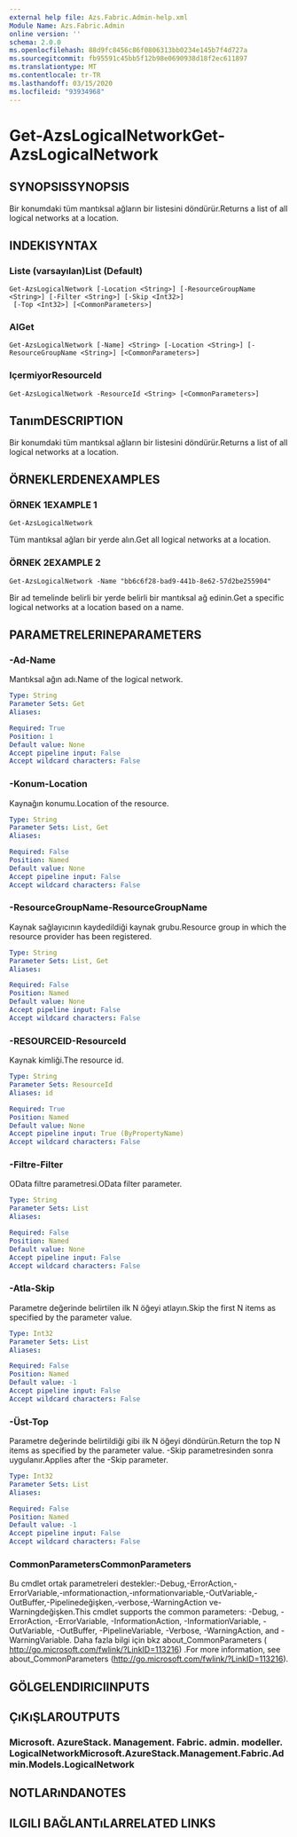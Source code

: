 ```yaml
---
external help file: Azs.Fabric.Admin-help.xml
Module Name: Azs.Fabric.Admin
online version: ''
schema: 2.0.0
ms.openlocfilehash: 88d9fc8456c86f0806313bb0234e145b7f4d727a
ms.sourcegitcommit: fb95591c45bb5f12b98e0690938d18f2ec611897
ms.translationtype: MT
ms.contentlocale: tr-TR
ms.lasthandoff: 03/15/2020
ms.locfileid: "93934968"
---
```

# <span data-ttu-id="86e6d-101">Get-AzsLogicalNetwork</span><span class="sxs-lookup"><span data-stu-id="86e6d-101">Get-AzsLogicalNetwork</span></span>

## <span data-ttu-id="86e6d-102">SYNOPSIS</span><span class="sxs-lookup"><span data-stu-id="86e6d-102">SYNOPSIS</span></span>
<span data-ttu-id="86e6d-103">Bir konumdaki tüm mantıksal ağların bir listesini döndürür.</span><span class="sxs-lookup"><span data-stu-id="86e6d-103">Returns a list of all logical networks at a location.</span></span>

## <span data-ttu-id="86e6d-104">INDEKI</span><span class="sxs-lookup"><span data-stu-id="86e6d-104">SYNTAX</span></span>

### <span data-ttu-id="86e6d-105">Liste (varsayılan)</span><span class="sxs-lookup"><span data-stu-id="86e6d-105">List (Default)</span></span>
```
Get-AzsLogicalNetwork [-Location <String>] [-ResourceGroupName <String>] [-Filter <String>] [-Skip <Int32>]
 [-Top <Int32>] [<CommonParameters>]
```

### <span data-ttu-id="86e6d-106">Al</span><span class="sxs-lookup"><span data-stu-id="86e6d-106">Get</span></span>
```
Get-AzsLogicalNetwork [-Name] <String> [-Location <String>] [-ResourceGroupName <String>] [<CommonParameters>]
```

### <span data-ttu-id="86e6d-107">Içermiyor</span><span class="sxs-lookup"><span data-stu-id="86e6d-107">ResourceId</span></span>
```
Get-AzsLogicalNetwork -ResourceId <String> [<CommonParameters>]
```

## <span data-ttu-id="86e6d-108">Tanım</span><span class="sxs-lookup"><span data-stu-id="86e6d-108">DESCRIPTION</span></span>
<span data-ttu-id="86e6d-109">Bir konumdaki tüm mantıksal ağların bir listesini döndürür.</span><span class="sxs-lookup"><span data-stu-id="86e6d-109">Returns a list of all logical networks at a location.</span></span>

## <span data-ttu-id="86e6d-110">ÖRNEKLERDEN</span><span class="sxs-lookup"><span data-stu-id="86e6d-110">EXAMPLES</span></span>

### <span data-ttu-id="86e6d-111">ÖRNEK 1</span><span class="sxs-lookup"><span data-stu-id="86e6d-111">EXAMPLE 1</span></span>
```
Get-AzsLogicalNetwork
```

<span data-ttu-id="86e6d-112">Tüm mantıksal ağları bir yerde alın.</span><span class="sxs-lookup"><span data-stu-id="86e6d-112">Get all logical networks at a location.</span></span>

### <span data-ttu-id="86e6d-113">ÖRNEK 2</span><span class="sxs-lookup"><span data-stu-id="86e6d-113">EXAMPLE 2</span></span>
```
Get-AzsLogicalNetwork -Name "bb6c6f28-bad9-441b-8e62-57d2be255904"
```

<span data-ttu-id="86e6d-114">Bir ad temelinde belirli bir yerde belirli bir mantıksal ağ edinin.</span><span class="sxs-lookup"><span data-stu-id="86e6d-114">Get a specific logical networks at a location based on a name.</span></span>

## <span data-ttu-id="86e6d-115">PARAMETRELERINE</span><span class="sxs-lookup"><span data-stu-id="86e6d-115">PARAMETERS</span></span>

### <span data-ttu-id="86e6d-116">-Ad</span><span class="sxs-lookup"><span data-stu-id="86e6d-116">-Name</span></span>
<span data-ttu-id="86e6d-117">Mantıksal ağın adı.</span><span class="sxs-lookup"><span data-stu-id="86e6d-117">Name of the logical network.</span></span>

```yaml
Type: String
Parameter Sets: Get
Aliases:

Required: True
Position: 1
Default value: None
Accept pipeline input: False
Accept wildcard characters: False
```

### <span data-ttu-id="86e6d-118">-Konum</span><span class="sxs-lookup"><span data-stu-id="86e6d-118">-Location</span></span>
<span data-ttu-id="86e6d-119">Kaynağın konumu.</span><span class="sxs-lookup"><span data-stu-id="86e6d-119">Location of the resource.</span></span>

```yaml
Type: String
Parameter Sets: List, Get
Aliases:

Required: False
Position: Named
Default value: None
Accept pipeline input: False
Accept wildcard characters: False
```

### <span data-ttu-id="86e6d-120">-ResourceGroupName</span><span class="sxs-lookup"><span data-stu-id="86e6d-120">-ResourceGroupName</span></span>
<span data-ttu-id="86e6d-121">Kaynak sağlayıcının kaydedildiği kaynak grubu.</span><span class="sxs-lookup"><span data-stu-id="86e6d-121">Resource group in which the resource provider has been registered.</span></span>

```yaml
Type: String
Parameter Sets: List, Get
Aliases:

Required: False
Position: Named
Default value: None
Accept pipeline input: False
Accept wildcard characters: False
```

### <span data-ttu-id="86e6d-122">-RESOURCEID</span><span class="sxs-lookup"><span data-stu-id="86e6d-122">-ResourceId</span></span>
<span data-ttu-id="86e6d-123">Kaynak kimliği.</span><span class="sxs-lookup"><span data-stu-id="86e6d-123">The resource id.</span></span>

```yaml
Type: String
Parameter Sets: ResourceId
Aliases: id

Required: True
Position: Named
Default value: None
Accept pipeline input: True (ByPropertyName)
Accept wildcard characters: False
```

### <span data-ttu-id="86e6d-124">-Filtre</span><span class="sxs-lookup"><span data-stu-id="86e6d-124">-Filter</span></span>
<span data-ttu-id="86e6d-125">OData filtre parametresi.</span><span class="sxs-lookup"><span data-stu-id="86e6d-125">OData filter parameter.</span></span>

```yaml
Type: String
Parameter Sets: List
Aliases:

Required: False
Position: Named
Default value: None
Accept pipeline input: False
Accept wildcard characters: False
```

### <span data-ttu-id="86e6d-126">-Atla</span><span class="sxs-lookup"><span data-stu-id="86e6d-126">-Skip</span></span>
<span data-ttu-id="86e6d-127">Parametre değerinde belirtilen ilk N öğeyi atlayın.</span><span class="sxs-lookup"><span data-stu-id="86e6d-127">Skip the first N items as specified by the parameter value.</span></span>

```yaml
Type: Int32
Parameter Sets: List
Aliases:

Required: False
Position: Named
Default value: -1
Accept pipeline input: False
Accept wildcard characters: False
```

### <span data-ttu-id="86e6d-128">-Üst</span><span class="sxs-lookup"><span data-stu-id="86e6d-128">-Top</span></span>
<span data-ttu-id="86e6d-129">Parametre değerinde belirtildiği gibi ilk N öğeyi döndürün.</span><span class="sxs-lookup"><span data-stu-id="86e6d-129">Return the top N items as specified by the parameter value.</span></span>
<span data-ttu-id="86e6d-130">-Skip parametresinden sonra uygulanır.</span><span class="sxs-lookup"><span data-stu-id="86e6d-130">Applies after the -Skip parameter.</span></span>

```yaml
Type: Int32
Parameter Sets: List
Aliases:

Required: False
Position: Named
Default value: -1
Accept pipeline input: False
Accept wildcard characters: False
```

### <span data-ttu-id="86e6d-131">CommonParameters</span><span class="sxs-lookup"><span data-stu-id="86e6d-131">CommonParameters</span></span>
<span data-ttu-id="86e6d-132">Bu cmdlet ortak parametreleri destekler:-Debug,-ErrorAction,-ErrorVariable,-ınformationaction,-ınformationvariable,-OutVariable,-OutBuffer,-Pipelinedeğişken,-verbose,-WarningAction ve-Warningdeğişken.</span><span class="sxs-lookup"><span data-stu-id="86e6d-132">This cmdlet supports the common parameters: -Debug, -ErrorAction, -ErrorVariable, -InformationAction, -InformationVariable, -OutVariable, -OutBuffer, -PipelineVariable, -Verbose, -WarningAction, and -WarningVariable.</span></span> <span data-ttu-id="86e6d-133">Daha fazla bilgi için bkz about_CommonParameters ( http://go.microsoft.com/fwlink/?LinkID=113216) .</span><span class="sxs-lookup"><span data-stu-id="86e6d-133">For more information, see about_CommonParameters (http://go.microsoft.com/fwlink/?LinkID=113216).</span></span>

## <span data-ttu-id="86e6d-134">GÖLGELENDIRICI</span><span class="sxs-lookup"><span data-stu-id="86e6d-134">INPUTS</span></span>

## <span data-ttu-id="86e6d-135">ÇıKıŞLAR</span><span class="sxs-lookup"><span data-stu-id="86e6d-135">OUTPUTS</span></span>

### <span data-ttu-id="86e6d-136">Microsoft. AzureStack. Management. Fabric. admin. modeller. LogicalNetwork</span><span class="sxs-lookup"><span data-stu-id="86e6d-136">Microsoft.AzureStack.Management.Fabric.Admin.Models.LogicalNetwork</span></span>

## <span data-ttu-id="86e6d-137">NOTLARıNDA</span><span class="sxs-lookup"><span data-stu-id="86e6d-137">NOTES</span></span>

## <span data-ttu-id="86e6d-138">ILGILI BAĞLANTıLAR</span><span class="sxs-lookup"><span data-stu-id="86e6d-138">RELATED LINKS</span></span>
